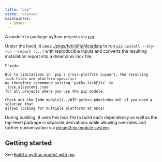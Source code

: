 ```yaml
---
title: "pip"
state: released
maintainers:
  - phaer
---
```


A module to package python projects via [pip](https://pip.pypa.io/).

Under the hood, it uses [./pkgs/fetchPipMetadata](https://github.com/nix-community/dream2nix/tree/main/pkgs/fetchPipMetadata) to
run `pip install --dry-run --report [...]` with reproducible inputs and converts the resulting installation report into a dream2nix
lock file.

!!! note

    Due to limitations in `pip`s cross-platform support, the resulting
    lock-files are platform-specific!
    We therefore recommend setting `paths.lockFile` to `lock.${system}.json`
    for all projects where you use the pip module.

    Check out the [pdm module](../WIP-python-pdm/index.md) if you need a solution that
    allows locking for multiple platforms at once!

During building, it uses this lock file to build each dependency as well as the top-level package in separate derivations
while allowing overrides and further customization via [dream2nix module system](../../modules.md).

## Getting started

See [Build a python project with pip](../../guides/pip.md).


